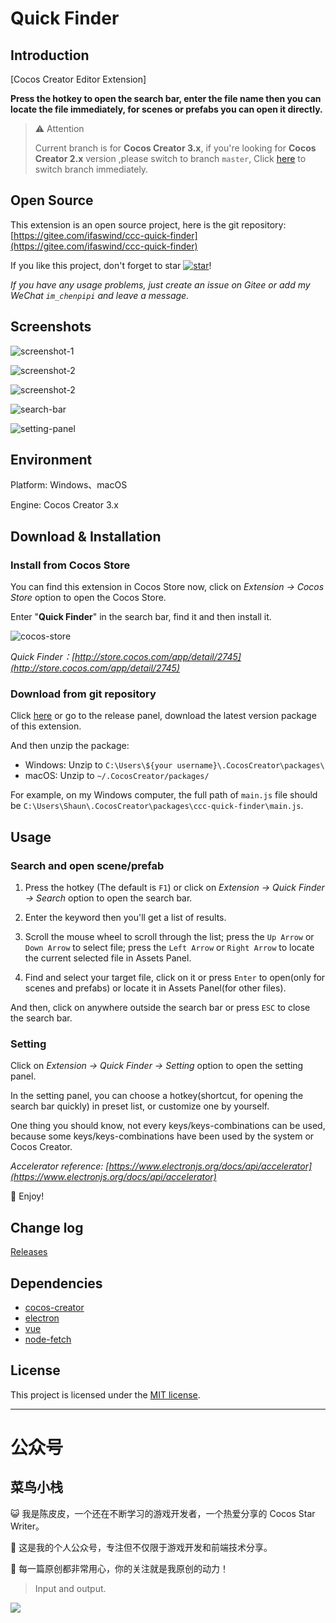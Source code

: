 # Quick Finder

## Introduction

[Cocos Creator Editor Extension]

**Press the hotkey to open the search bar, enter the file name then you can locate the file immediately, for scenes or prefabs you can open it directly.**

> ⚠ Attention
>
> Current branch is for **Cocos Creator 3.x**, if you're looking for **Cocos Creator 2.x** version ,please switch to branch `master`, Click [here](https://gitee.com/ifaswind/ccc-quick-finder/tree/master/) to switch branch immediately.



## Open Source

This extension is an open source project, here is the git repository: [https://gitee.com/ifaswind/ccc-quick-finder](https://gitee.com/ifaswind/ccc-quick-finder)

If you like this project, don't forget to star [![star](https://gitee.com/ifaswind/ccc-quick-finder/badge/star.svg?theme=dark)](https://gitee.com/ifaswind/ccc-quick-finder/stargazers)!

*If you have any usage problems, just create an issue on Gitee or add my WeChat `im_chenpipi` and leave a message.*



## Screenshots

![screenshot-1](https://gitee.com/ifaswind/image-storage/raw/master/repositories/ccc-quick-finder/screenshot-1.png)

![screenshot-2](https://gitee.com/ifaswind/image-storage/raw/master/repositories/ccc-quick-finder/screenshot-2.png)

![screenshot-2](https://gitee.com/ifaswind/image-storage/raw/master/repositories/ccc-quick-finder/screenshot-3.png)

![search-bar](https://gitee.com/ifaswind/image-storage/raw/master/repositories/ccc-quick-finder/search-bar.png)

![setting-panel](https://gitee.com/ifaswind/image-storage/raw/master/repositories/ccc-quick-finder/setting-panel.png)



## Environment

Platform: Windows、macOS

Engine: Cocos Creator 3.x



## Download & Installation

### Install from Cocos Store

You can find this extension in Cocos Store now, click on *Extension -> Cocos Store* option to open the Cocos Store.

Enter "**Quick Finder**" in the search bar, find it and then install it.

![cocos-store](https://gitee.com/ifaswind/image-storage/raw/master/repositories/ccc-quick-finder/cocos-store.png)

*Quick Finder：[http://store.cocos.com/app/detail/2745](http://store.cocos.com/app/detail/2745)*



### Download from git repository

Click [here](https://gitee.com/ifaswind/ccc-quick-finder/releases) or go to the release panel, download the latest version package of this extension.

And then unzip the package:

- Windows: Unzip to `C:\Users\${your username}\.CocosCreator\packages\`
- macOS: Unzip to `~/.CocosCreator/packages/`

For example, on my Windows computer, the full path of `main.js` file should be `C:\Users\Shaun\.CocosCreator\packages\ccc-quick-finder\main.js`.



## Usage

### Search and open scene/prefab

1. Press the hotkey (The default is `F1`) or click on *Extension -> Quick Finder -> Search* option to open the search bar.

2. Enter the keyword then you'll get a list of results.

3. Scroll the mouse wheel to scroll through the list; press the `Up Arrow` or `Down Arrow` to select file; press the `Left Arrow` or `Right Arrow` to locate the current selected file in Assets Panel.

4. Find and select your target file, click on it or press `Enter` to open(only for scenes and prefabs) or locate it in Assets Panel(for other files).

And then, click on anywhere outside the search bar or press `ESC` to close the search bar.



### Setting

Click on *Extension -> Quick Finder -> Setting* option to open the setting panel.

In the setting panel, you can choose a hotkey(shortcut, for opening the search bar quickly) in preset list, or customize one by yourself.

One thing you should know, not every keys/keys-combinations can be used, because some keys/keys-combinations have been used by the system or Cocos Creator.

*Accelerator reference: [https://www.electronjs.org/docs/api/accelerator](https://www.electronjs.org/docs/api/accelerator)*

🥳 Enjoy!



## Change log

[Releases](https://gitee.com/ifaswind/ccc-quick-finder/releases)



## Dependencies

- [cocos-creator](https://github.com/cocos-creator)
- [electron](https://github.com/electron/electron)
- [vue](https://github.com/vuejs/vue)
- [node-fetch](https://github.com/node-fetch/node-fetch)



## License

This project is licensed under the [MIT license](https://opensource.org/licenses/MIT).



---



# 公众号

## 菜鸟小栈

😺 我是陈皮皮，一个还在不断学习的游戏开发者，一个热爱分享的 Cocos Star Writer。

🎨 这是我的个人公众号，专注但不仅限于游戏开发和前端技术分享。

💖 每一篇原创都非常用心，你的关注就是我原创的动力！

> Input and output.

![](https://gitee.com/ifaswind/image-storage/raw/master/weixin/official-account.png)